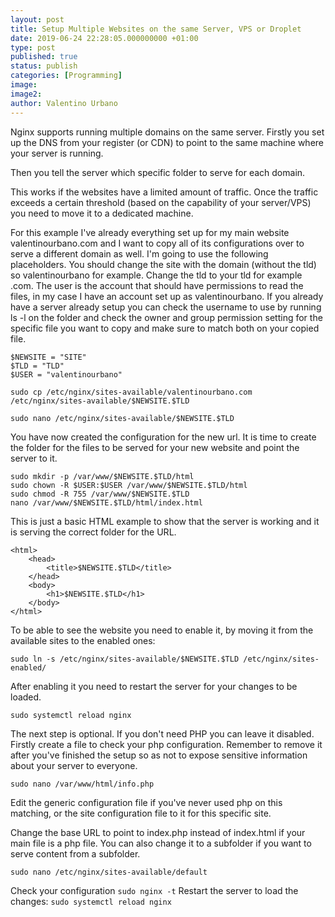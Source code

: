 ```yaml
---
layout: post
title: Setup Multiple Websites on the same Server, VPS or Droplet
date: 2019-06-24 22:28:05.000000000 +01:00
type: post
published: true
status: publish
categories: [Programming]
image:
image2:
author: Valentino Urbano
---
```


Nginx supports running multiple domains on the same server. Firstly you set up the DNS from your register (or CDN) to point to the same machine where your server is running.

Then you tell the server which specific folder to serve for each domain.

This works if the websites have a limited amount of traffic. Once the traffic exceeds a certain threshold (based on the capability of your server/VPS) you need to move it to a dedicated machine.

For this example I've already everything set up for my main website valentinourbano.com and I want to copy all of its configurations over to serve a different domain as well. I'm going to use the following placeholders. You should change the site with the domain (without the tld) so valentinourbano for example. Change the tld to your tld for example .com. The user is the account that should have permissions to read the files, in my case I have an account set up as valentinourbano. If you already have a server already setup you can check the username to use by running ls -l on the folder and check the owner and group permission setting for the specific file you want to copy and make sure to match both on your copied file.

```
$NEWSITE = "SITE"
$TLD = "TLD"
$USER = "valentinourbano"

sudo cp /etc/nginx/sites-available/valentinourbano.com /etc/nginx/sites-available/$NEWSITE.$TLD

sudo nano /etc/nginx/sites-available/$NEWSITE.$TLD
```
You have now created the configuration for the new url. It is time to create the folder for the files to be served for your new website and point the server to it.

```
sudo mkdir -p /var/www/$NEWSITE.$TLD/html
sudo chown -R $USER:$USER /var/www/$NEWSITE.$TLD/html
sudo chmod -R 755 /var/www/$NEWSITE.$TLD
nano /var/www/$NEWSITE.$TLD/html/index.html
```

This is just a basic HTML example to show that the server is working and it is serving the correct folder for the URL.

```
<html>
    <head>
        <title>$NEWSITE.$TLD</title>
    </head>
    <body>
        <h1>$NEWSITE.$TLD</h1>
    </body>
</html>
```

To be able to see the website you need to enable it, by moving it from the available sites to the enabled ones:
```
sudo ln -s /etc/nginx/sites-available/$NEWSITE.$TLD /etc/nginx/sites-enabled/
```

After enabling it you need to restart the server for your changes to be loaded.
```
sudo systemctl reload nginx
```

The next step is optional. If you don't need PHP you can leave it disabled.
Firstly create a file to check your php configuration. Remember to remove it after you've finished the setup so as not to expose sensitive information about your server to everyone.
```
sudo nano /var/www/html/info.php
```
Edit the generic configuration file if you've never used php on this matching, or the site configuration file to it for this specific site.

Change the base URL to point to index.php instead of index.html if your main file is a php file. You can also change it to a subfolder if you want to serve content from a subfolder.
```
sudo nano /etc/nginx/sites-available/default
```

Check your configuration
`sudo nginx -t`
Restart the server to load the changes:
`sudo systemctl reload nginx`











<!--





## Install https

Installing https is really easy and straightforward. If you're using a CDN like cloudflare you can do it directly from there, otherwise (or if you prefer more direct control) certbot is a great and easy way to get a free certificate from let's encrypt.

```
sudo add-apt-repository ppa:certbot/certbot
sudo apt install python-certbot-nginx
```
Check your firewall to ensure that the https ports are open and https traffic is allowed:
`sudo ufw status`

If it's not enabled enable it:
`ufw allow https`
Check the status again to confirm the new rule. You should not need to reload ufw for the rule to be active.

Generate a new certificate. This will take care not only of the generation process, but also to update your nginx configuration file to serve your site using https
```
sudo certbot --nginx -d $NEWSITE.$TLD -d www.$NEWSITE.$TLD
```

## git hooks

The last thing to do is to setup git hooks. This way your website gets automatically updated and rebuilt every time you push a new change to a specific git repository. There are multiple ways to do this. I'm going to show the manual way, but if your website is not as complicated you can more easily do it using [Netfily](https://www.netlify.com).

First you need to set up a folder for your repository. This folder needs to be outsite of the domain of your webserver so that it is not available on the web. As an example I've set it up on /var/.

Set up a new, or existing git repo and add the remote if you have one.
```
cd /var/repo
mkdir MYWEBSITE.git && cd MYWEBSITE.git
git init --bare
```

Set up the hooks to do whatever you want once you get a new commit (in this case):

```
cd hooks
touch post-receive
nano post-receive
```
The content of the file is as follows. Make sure to change MYWEBSITE to your website url.

```
#!/bin/sh
git --work-tree=/var/www/MYWEBSITE.com --git-dir=/var/repo/MYWEBSITE.git checkout -f
```

Lastly set the correct permissions so that the hooks can run correctly:
`chmod +x post-receive`

If you have a remote you can have a second webhook to get notified each time the remote repository changes so that you can `git fetch && git pull` all the changes before building the website. Fpr now, not to overcomplicate the setup to much we are just going to pull the changes once a day without webhooks. You can obviously increase or reduce this timer, but this is far from an ideal solution (the ideal being webhooks).

.......
save key in /home/USER/.ssh
allowed_keys ??
set it up on the git remote as allowed key
create a cron_daily to cd to repo and git pull
the git hook will take care of the rest after the pull succeeds
......... -->